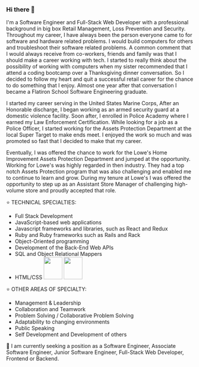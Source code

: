 ### Hi there 👋

<!--
**ethan-rodriguez/ethan-rodriguez** is a ✨ _special_ ✨ repository because its `README.md` (this file) appears on your GitHub profile.

Here are some ideas to get you started:

- 🔭 I’m currently working on ...
- 🌱 I’m currently learning ...
- 👯 I’m looking to collaborate on ...
- 🤔 I’m looking for help with ...
- 💬 Ask me about ...
- 📫 How to reach me: ...
- 😄 Pronouns: ...
- ⚡ Fun fact: ...

-->

I'm a Software Engineer and Full-Stack Web Developer with a professional background in big box Retail Management, Loss Prevention and Security. Throughout my career, I have always been the person everyone came to for software and hardware related problems.  I would build computers for others and troubleshoot their software related problems.  A common comment that I would always receive from co-workers, friends and family was that I should make a career working with tech.  I started to really think about the possibility of working with computers when my sister recommended that I attend a coding bootcamp over a Thanksgiving dinner conversation.  So I decided to follow my heart and quit a successful retail career for the chance to do something that I enjoy.  Almost one year after that conversation I became a Flatiron School Software Engineering graduate.

I started my career serving in the United States Marine Corps, After an Honorable discharge, I began working as an armed security guard at a domestic violence facility.  Soon after, I enrolled in Police Academy where I earned my Law Enforcement Certification.  While looking for a job as a Police Officer, I started working for the Assets Protection Department at the local Super Target to make ends meet.  I enjoyed the work so much and was promoted so fast that I decided to make that my career.

Eventually, I was offered the chance to work for the Lowe's Home Improvement Assets Protection Department and jumped at the opportunity.  Working for Lowe's was highly regarded in then industry.  They had a top notch Assets Protection program that was also challenging and enabled me to continue to learn and grow. During my tenure at Lowe's I was offered the opportunity to step up as an Assistant Store Manager of challenging high-volume store and proudly accepted that role.

⭐️  TECHNICAL SPECIALTIES:
- Full Stack Development
- JavaScript-based web applications
- Javascript frameworks and libraries, such as React and Redux
- Ruby and Ruby frameworks such as Rails and Rack
- Object-Oriented programming
- Development of the Back-End Web APIs
- SQL and Object Relational Mappers
- HTML/CSS
<img src="https://cdn.jsdelivr.net/gh/devicons/devicon/icons/javascript/javascript-original.svg" height="60" width="50" /> <img src="https://cdn.jsdelivr.net/gh/devicons/devicon/icons/react/react-original-wordmark.svg" height="60" width="50"/>


⭐️  OTHER AREAS OF SPECIALTY:
- Management & Leadership
- Collaboration and Teamwork
- Problem Solving / Collaborative Problem Solving
- Adaptability to changing environments
- Public Speaking
- Self Development and Development of others

📌  I am currently seeking a  position as a Software Engineer, Associate Software Engineer, Junior Software Engineer, Full-Stack Web Developer, Frontend or Backend.
